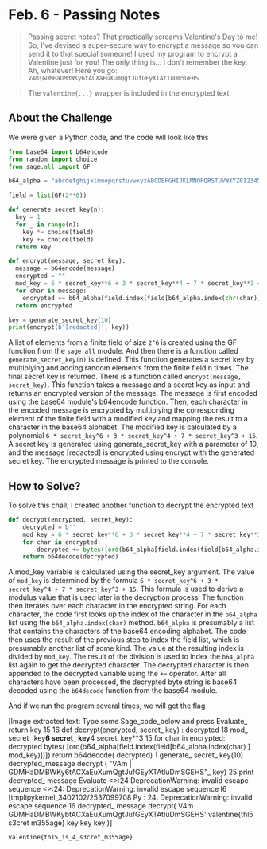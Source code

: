 # Feb. 6 - Passing Notes
> Passing secret notes? That practically screams Valentine's Day to me! So, I've devised a super-secure way to encrypt a message so you can send it to that special someone! I used my program to encrypt a Valentine just for you! The only thing is... I don't remember the key. Ah, whatever! Here you go: `V4m\GDMHaDM3WKy6tACXaEuXumQgtJufGEyXTAtIuDm5GEHS`

> The `valentine{...}` wrapper is included in the encrypted text.

## About the Challenge
We were given a Python code, and the code will look like this
```python
from base64 import b64encode
from random import choice
from sage.all import GF

b64_alpha = "abcdefghijklmnopqrstuvwxyzABCDEFGHIJKLMNOPQRSTUVWXYZ0123456789\\="

field = list(GF(2**6))

def generate_secret_key(n):
  key = 1
  for _ in range(n):
    key *= choice(field)
    key += choice(field)
  return key

def encrypt(message, secret_key):
  message = b64encode(message)
  encrypted = ""
  mod_key = 6 * secret_key**6 + 3 * secret_key**4 + 7 * secret_key**3 + 15
  for char in message:
    encrypted += b64_alpha[field.index(field[b64_alpha.index(chr(char))] * mod_key)]
  return encrypted

key = generate_secret_key(10)
print(encrypt(b'[redacted]', key))
```

A list of elements from a finite field of size `2^6` is created using the GF function from the `sage.all` module. And then there is a function called `generate_secret_key(n)` is defined. This function generates a secret key by multiplying and adding random elements from the finite field n times. The final secret key is returned. There is a function called `encrypt(message, secret_key)`. This function takes a message and a secret key as input and returns an encrypted version of the message. The message is first encoded using the base64 module's b64encode function. Then, each character in the encoded message is encrypted by multiplying the corresponding element of the finite field with a modified key and mapping the result to a character in the base64 alphabet. The modified key is calculated by a polynomial `6 * secret_key^6 + 3 * secret_key^4 + 7 * secret_key^3 + 15`. A secret key is generated using generate_secret_key with a parameter of 10, and the message [redacted] is encrypted using encrypt with the generated secret key. The encrypted message is printed to the console.

## How to Solve?
To solve this chall, I created another function to decrypt the encrypted text
```python
def decrypt(encrypted, secret_key):
    decrypted = b''
    mod_key = 6 * secret_key**6 + 3 * secret_key**4 + 7 * secret_key**3 + 15
    for char in encrypted:
        decrypted += bytes([ord(b64_alpha[field.index(field[b64_alpha.index(char)] / mod_key)])])
    return b64decode(decrypted)
```

A mod_key variable is calculated using the secret_key argument. The value of `mod_key` is determined by the formula `6 * secret_key^6 + 3 * secret_key^4 + 7 * secret_key^3 + 15`. This formula is used to derive a modulus value that is used later in the decryption process. The function then iterates over each character in the encrypted string. For each character, the code first looks up the index of the character in the `b64_alpha` list using the `b64_alpha.index(char)` method. `b64_alpha` is presumably a list that contains the characters of the base64 encoding alphabet. The code then uses the result of the previous step to index the field list, which is presumably another list of some kind. The value at the resulting index is divided by `mod_key`. The result of the division is used to index the `b64_alpha` list again to get the decrypted character. The decrypted character is then appended to the decrypted variable using the `+=` operator. After all characters have been processed, the decrypted byte string is base64 decoded using the `b64decode` function from the base64 module.

And if we run the program several times, we will get the flag


[Image extracted text: Type some Sage_code_below and press Evaluate_
return
key
15
16
def
decrypt(encrypted,
secret_
key) :
decrypted
18
mod_
secret_
key**6
secret_
key**4
secret_key**3
15
for
char
in
encrypted:
decrypted
bytes( [ord(b64_alpha[field.index(field[b64_alpha.index(char) ]
mod_key)])])
return
b64decode( decrypted)
1
generate_
secret_
key(10)
decrypted_message
decrypt ( "VAm | GDMHaDMBWKy6tACXaEuXumQgtJufGEyXTAtIuDmSGEHS"_
key)
25
print
decrypted_
message
Evaluate
<>:24
DeprecationWarning:
invalid
escape
sequence
<>:24:
DeprecationWarning:
invalid
escape
sequence
I6
[tmplipykernel_3402102/2537099708
Py : 24:
DeprecationWarning:
invalid
escape
sequence
16
decrypted_
message
decrypt(
V4m
GDMHaDMBWKybtACXaEuXumQgtJufGEyXTAtIuDmSGEHS'
valentine{thl5
s3cret
m355age}
key
key
key )]


```
valentine{th15_is_4_s3cret_m355age}
```